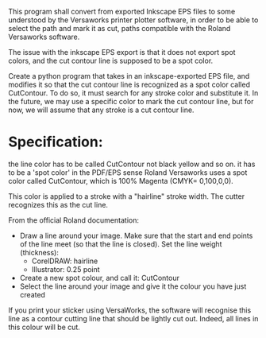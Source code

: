 This program shall convert from exported Inkscape EPS files to some understood by the Versaworks printer plotter software, in order to be able to select the path and mark it as cut, paths compatible with the Roland Versaworks software.

The issue with the inkscape EPS export is that it does not export spot colors, and the cut contour line is supposed to be a spot color.

Create a python program that takes in an inkscape-exported EPS file, and modifies it so that the cut contour line is recognized as a spot color called CutContour.
To do so, it must search for any stroke color and substitute it. In the future, we may use a specific color to mark the cut contour line, but for now, we will assume that any stroke is a cut contour line.

# Specification:
the line color has to be called CutContour not black yellow and so on. 
it has to be a 'spot color' in the PDF/EPS sense
Roland Versaworks uses a spot color called CutContour, which is 100% Magenta (CMYK= 0,100,0,0).

This color is applied to a stroke with a "hairline" stroke width. The cutter recognizes this as the cut line.

From the official Roland documentation:
+ Draw a line around your image. Make sure that the start and end points of the line meet (so that the line is closed). Set the line weight (thickness):
    + CorelDRAW: hairline
    + Illustrator: 0.25 point
+ Create a new spot colour, and call it: CutContour 
+ Select the line around your image and give it the colour you have just created

If you print your sticker using VersaWorks, the software will recognise this line as a contour cutting line that should be lightly cut out. Indeed, all lines in this colour will be cut.